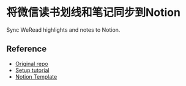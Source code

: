 # 将微信读书划线和笔记同步到Notion 

Sync WeRead highlights and notes to Notion.

## Reference

* [Original repo](https://github.com/malinkang/weread2notion)
* [Setup tutorial](https://www.bilibili.com/video/BV1xQ4y1H7Aw/?vd_source=327443858b210c796f6319cc12e9ea02)
* [Notion Template](https://malinkang.notion.site/e27842548a6d4a81bc7aea736d90d6dd?v=b255858d3eaa409f97f1ecb32a14a5b6)